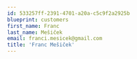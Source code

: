 ```yaml
---
id: 533257ff-2391-4701-a20a-c5c9f2a2925b
blueprint: customers
first_name: Franc
last_name: Mešiček
email: franci.mesicek@gmail.com
title: 'Franc Mešiček'
---
```

